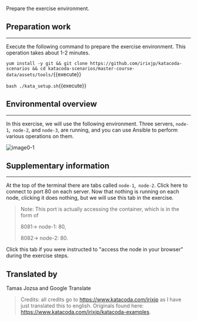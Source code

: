 Prepare the exercise environment.

## Preparation work
---
Execute the following command to prepare the exercise environment. This operation takes about 1-2 minutes.

`yum install -y git && git clone https://github.com/irixjp/katacoda-scenarios && cd katacoda-scenarios/master-course-data/assets/tools/`{{execute}}

`bash ./kata_setup.sh`{{execute}}

## Environmental overview
---
In this exercise, we will use the following environment. Three servers, `node-1`,` node-2`, and `node-3`, are running, and you can use Ansible to perform various operations on them.

![image0-1](https://raw.githubusercontent.com/irixjp/katacoda-scenarios/master/master-course-data/assets/images/kata_env.png "kata_env.png")

## Supplementary information
---
At the top of the terminal there are tabs called `node-1`,` node-2`. Click here to connect to port 80 on each server. Now that nothing is running on each node, clicking it does nothing, but we will use this tab in the exercise.

>Note: This port is actually accessing the container, which is in the form of
>
>8081-> node-1: 80,
>
>8082-> node-2: 80.

Click this tab if you were instructed to "access the node in your browser" during the exercise steps.

## Translated by
Tamas Jozsa and Google Translate

>Credits: all credits go to https://www.katacoda.com/irixjp as I have just translated this to english. Originals found here: https://www.katacoda.com/irixjp/katacoda-examples.
